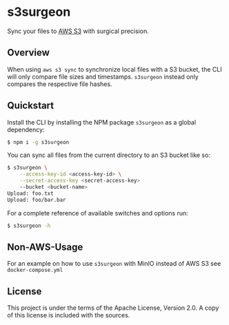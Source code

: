 # s3surgeon

Sync your files to [AWS S3][1] with surgical precision.

## Overview

When using `aws s3 sync` to synchronize local files with a S3 bucket, the CLI will only compare file sizes and timestamps. `s3surgeon` instead only compares the respective file hashes.

## Quickstart

Install the CLI by installing the NPM package `s3surgeon` as a global dependency:

```bash
$ npm i -g s3surgeon
```

You can sync all files from the current directory to an S3 bucket like so:

```bash
$ s3surgeon \
    --access-key-id <access-key-id> \
    --secret-access-key <secret-access-key>
    --bucket <bucket-name>
Upload: foo.txt
Upload: foo/bar.bar
```

For a complete reference of available switches and options run:

```bash
$ s3surgeon -h
```

## Non-AWS-Usage

For an example on how to use `s3surgeon` with MinIO instead of AWS S3 see `docker-compose.yml`

## License

This project is under the terms of the Apache License, Version 2.0. A copy of this license is included with the sources.

[1]: https://aws.amazon.com/de/s3/
